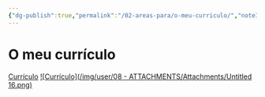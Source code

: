 ```yaml
---
{"dg-publish":true,"permalink":"/02-areas-para/o-meu-curriculo/","noteIcon":""}
---
```


# O meu currículo

[Currículo](https://drive.google.com/open?id=1aVw5OEOAH-Cb-Xd9_GiiYPyxKiwbCaGg&usp=drive_fs)
[![Currículo](/img/user/08 - ATTACHMENTS/Attachments/Untitled 16.png)](O%20meu%20curriculo/Untitled%2016.png)
